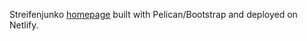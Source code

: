 Streifenjunko [homepage](http://streifenjunko.no) built with Pelican/Bootstrap and deployed on Netlify.